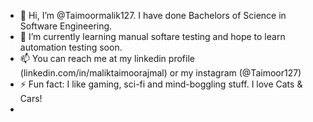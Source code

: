 - 👋 Hi, I’m @Taimoormalik127. I have done Bachelors of Science in Software Engineering.
- 🌱 I’m currently learning manual softare testing and hope to learn automation testing soon.
- 📫 You can reach me at my linkedin profile (linkedin.com/in/maliktaimoorajmal) or my instagram (@Taimoor127)
- ⚡ Fun fact: I like gaming, sci-fi and mind-boggling stuff. I love Cats & Cars!
- 

<!---
Taimoormalik127/Taimoormalik127 is a ✨ special ✨ repository because its `README.md` (this file) appears on your GitHub profile.
You can click the Preview link to take a look at your changes.
--->
